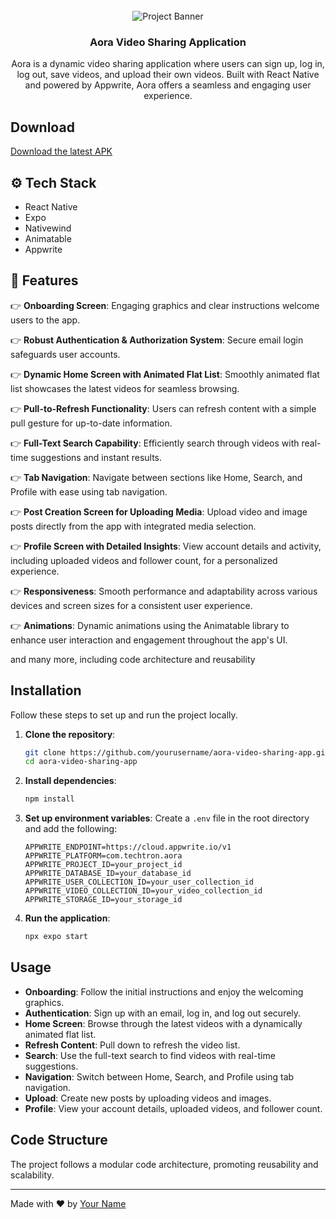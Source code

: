 <div align="center">
  <br />
      <img src="https://i.postimg.cc/1Rp4F4xg/Aora-BG.png" alt="Project Banner">
    </a>
  <br />

  <h3 align="center">Aora Video Sharing Application</h3>

   <div align="center">
     Aora is a dynamic video sharing application where users can sign up, log in, log out, save videos, and upload their own videos. Built with React Native and powered by Appwrite, Aora offers a seamless and engaging user experience.
    </div>
</div>



## Download

[Download the latest APK](https://github.com/Lord-Anarak/aora/releases/download/v1.0/aora.apk)


## <a name="tech-stack">⚙️ Tech Stack</a>

- React Native
- Expo
- Nativewind
- Animatable
- Appwrite

## <a name="features">🔋 Features</a>

👉 **Onboarding Screen**: Engaging graphics and clear instructions welcome users to the app.

👉 **Robust Authentication & Authorization System**: Secure email login safeguards user accounts.

👉 **Dynamic Home Screen with Animated Flat List**: Smoothly animated flat list showcases the latest videos for seamless browsing.

👉 **Pull-to-Refresh Functionality**: Users can refresh content with a simple pull gesture for up-to-date information.

👉 **Full-Text Search Capability**: Efficiently search through videos with real-time suggestions and instant results.

👉 **Tab Navigation**: Navigate between sections like Home, Search, and Profile with ease using tab navigation.

👉 **Post Creation Screen for Uploading Media**: Upload video and image posts directly from the app with integrated media selection.

👉 **Profile Screen with Detailed Insights**: View account details and activity, including uploaded videos and follower count, for a personalized experience.

👉 **Responsiveness**: Smooth performance and adaptability across various devices and screen sizes for a consistent user experience.

👉 **Animations**: Dynamic animations using the Animatable library to enhance user interaction and engagement throughout the app's UI.

and many more, including code architecture and reusability

## Installation

Follow these steps to set up and run the project locally.

1. **Clone the repository**:

   ```bash
   git clone https://github.com/yourusername/aora-video-sharing-app.git
   cd aora-video-sharing-app
   ```

2. **Install dependencies**:

   ```bash
   npm install
   ```

3. **Set up environment variables**:
   Create a `.env` file in the root directory and add the following:

   ```env
   APPWRITE_ENDPOINT=https://cloud.appwrite.io/v1
   APPWRITE_PLATFORM=com.techtron.aora
   APPWRITE_PROJECT_ID=your_project_id
   APPWRITE_DATABASE_ID=your_database_id
   APPWRITE_USER_COLLECTION_ID=your_user_collection_id
   APPWRITE_VIDEO_COLLECTION_ID=your_video_collection_id
   APPWRITE_STORAGE_ID=your_storage_id
   ```

4. **Run the application**:
   ```bash
   npx expo start
   ```

## Usage

- **Onboarding**: Follow the initial instructions and enjoy the welcoming graphics.
- **Authentication**: Sign up with an email, log in, and log out securely.
- **Home Screen**: Browse through the latest videos with a dynamically animated flat list.
- **Refresh Content**: Pull down to refresh the video list.
- **Search**: Use the full-text search to find videos with real-time suggestions.
- **Navigation**: Switch between Home, Search, and Profile using tab navigation.
- **Upload**: Create new posts by uploading videos and images.
- **Profile**: View your account details, uploaded videos, and follower count.

## Code Structure

The project follows a modular code architecture, promoting reusability and scalability.

---

Made with ❤️ by [Your Name](https://github.com/Lord-Anarak)
